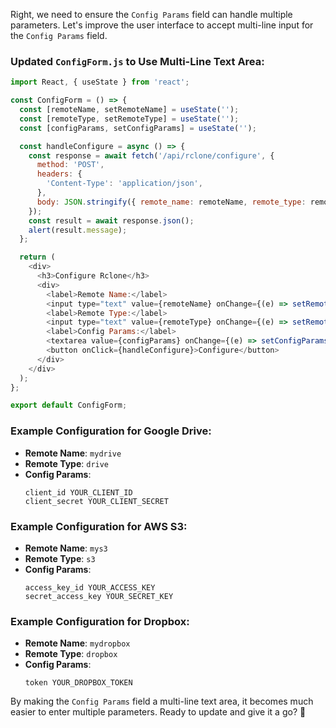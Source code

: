 Right, we need to ensure the `Config Params` field can handle multiple parameters. Let's improve the user interface to accept multi-line input for the `Config Params` field.

### Updated `ConfigForm.js` to Use Multi-Line Text Area:
```javascript
import React, { useState } from 'react';

const ConfigForm = () => {
  const [remoteName, setRemoteName] = useState('');
  const [remoteType, setRemoteType] = useState('');
  const [configParams, setConfigParams] = useState('');

  const handleConfigure = async () => {
    const response = await fetch('/api/rclone/configure', {
      method: 'POST',
      headers: {
        'Content-Type': 'application/json',
      },
      body: JSON.stringify({ remote_name: remoteName, remote_type: remoteType, config_params: configParams }),
    });
    const result = await response.json();
    alert(result.message);
  };

  return (
    <div>
      <h3>Configure Rclone</h3>
      <div>
        <label>Remote Name:</label>
        <input type="text" value={remoteName} onChange={(e) => setRemoteName(e.target.value)} />
        <label>Remote Type:</label>
        <input type="text" value={remoteType} onChange={(e) => setRemoteType(e.target.value)} />
        <label>Config Params:</label>
        <textarea value={configParams} onChange={(e) => setConfigParams(e.target.value)}></textarea>
        <button onClick={handleConfigure}>Configure</button>
      </div>
    </div>
  );
};

export default ConfigForm;
```

### Example Configuration for Google Drive:
- **Remote Name**: `mydrive`
- **Remote Type**: `drive`
- **Config Params**:
  ```
  client_id YOUR_CLIENT_ID
  client_secret YOUR_CLIENT_SECRET
  ```

### Example Configuration for AWS S3:
- **Remote Name**: `mys3`
- **Remote Type**: `s3`
- **Config Params**:
  ```
  access_key_id YOUR_ACCESS_KEY
  secret_access_key YOUR_SECRET_KEY
  ```

### Example Configuration for Dropbox:
- **Remote Name**: `mydropbox`
- **Remote Type**: `dropbox`
- **Config Params**:
  ```
  token YOUR_DROPBOX_TOKEN
  ```

By making the `Config Params` field a multi-line text area, it becomes much easier to enter multiple parameters. Ready to update and give it a go? 🚀
